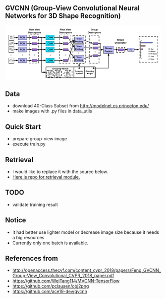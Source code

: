 ## GVCNN (Group-View Convolutional Neural Networks for 3D Shape Recognition)
![](assets/gvcnn_framework.png)

## Data
- download 40-Class Subset from http://modelnet.cs.princeton.edu/
- make images with .py files in data_utils

## Quick Start
- prepare group-view image
- execute train.py

## Retrieval
- I would like to replace it with the source below.
- [Here is repo for retrieval module.](http://www.naver.com) 

## TODO
- validate training result

## Notice
- It had better use lighter model or decrease image size because it needs a big resources.
- Currently only one batch is available.

## References from
- http://openaccess.thecvf.com/content_cvpr_2018/papers/Feng_GVCNN_Group-View_Convolutional_CVPR_2018_paper.pdf
- https://github.com/WeiTang114/MVCNN-TensorFlow
- https://github.com/pclausen/obj2png
- https://github.com/ace19-dev/gvcnn

